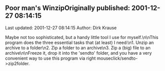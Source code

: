 ## Poor man's WinzipOriginally published: 2001-12-27 08:14:15 
Last updated: 2001-12-27 08:14:15 
Author: Dirk Krause 
 
Maybe not too sophisticated, but a handy little tool I use for myself.\n\nThis program does the three essential tasks that (at least) I need:\n1. Unzip an archive to a folder\n2. Zip a folder to an archive\n3. Zip a (big) file to an archive\n\nFreeze it, drop it into the 'sendto' folder, and you have a very convenient way to use this program via right mouseclick/sendto->zip2folder.